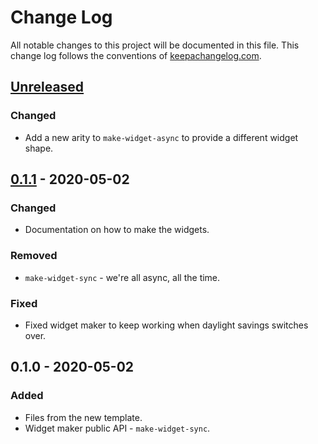 # Change Log
All notable changes to this project will be documented in this file. This change log follows the conventions of [keepachangelog.com](http://keepachangelog.com/).

## [Unreleased]
### Changed
- Add a new arity to `make-widget-async` to provide a different widget shape.

## [0.1.1] - 2020-05-02
### Changed
- Documentation on how to make the widgets.

### Removed
- `make-widget-sync` - we're all async, all the time.

### Fixed
- Fixed widget maker to keep working when daylight savings switches over.

## 0.1.0 - 2020-05-02
### Added
- Files from the new template.
- Widget maker public API - `make-widget-sync`.

[Unreleased]: https://github.com/your-name/clojure_katas/compare/0.1.1...HEAD
[0.1.1]: https://github.com/your-name/clojure_katas/compare/0.1.0...0.1.1
